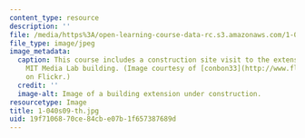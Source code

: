 ```yaml
---
content_type: resource
description: ''
file: /media/https%3A/open-learning-course-data-rc.s3.amazonaws.com/1-040-project-management-spring-2009/19f7106870ce84cbe07b1f657387689d_1-040s09-th.jpg
file_type: image/jpeg
image_metadata:
  caption: This course includes a construction site visit to the extension of the
    MIT Media Lab building. (Image courtesy of [conbon33](http://www.flickr.com/photos/conbon/3053158490/)
    on Flickr.)
  credit: ''
  image-alt: Image of a building extension under construction.
resourcetype: Image
title: 1-040s09-th.jpg
uid: 19f71068-70ce-84cb-e07b-1f657387689d
---
```

